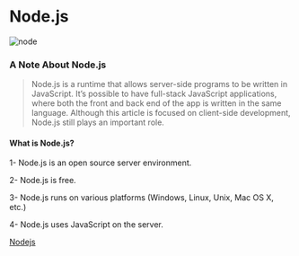# Node.js

![node](https://coralogix.com/wp-content/uploads/2018/04/Coralogix-Nodejs-integration.jpg)


### A Note About Node.js

> Node.js is a runtime that allows server-side programs to be written in JavaScript. It’s possible to have full-stack JavaScript applications, where both the front and back end of the app is written in the same language. Although this article is focused on client-side development, Node.js still plays an important role.

#### What is Node.js?

1- Node.js is an open source server environment.

2- Node.js is free.

3- Node.js runs on various platforms (Windows, Linux, Unix, Mac OS X, etc.)

4- Node.js uses JavaScript on the server.



[Nodejs](https://www.sitepoint.com/premium/books/javascript-best-practice/read/1)
